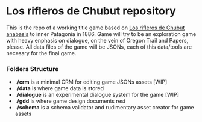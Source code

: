 Los rifleros de Chubut repository
=================================

This is the repo of a working title game based on [Los rifleros de Chubut anabasis](https://es.wikipedia.org/wiki/Rifleros_del_Chubut) 
to inner Patagonia in 1886. Game will try to be an exploration game with heavy enphasis on dialogue, on the vein of Oregon Trail and 
Papers, please. All data files of the game will be JSONs, each of this data/tools are necesary for the final game. 

### Folders Structure

- **./crm** is a minimal CRM for editing game JSONs assets [WIP]
- **./data** is where game data is stored
- **./dialogue** is an experimental dialogue system for the game [WIP]
- **./gdd** is where game design documents rest
- **./schema** is a schema validator and rudimentary asset creator for game assets 
